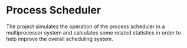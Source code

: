 # Process Scheduler
The project simulates the operation of the process scheduler in a multiprocessor system and calculates some related statistics in order to help improve the overall scheduling system.
